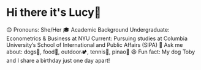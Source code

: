 # Hi there it's Lucy👋

😊 Pronouns: She/Her
🎓 Academic Background
Undergraduate: Econometrics & Business at NYU
Current: Pursuing studies at Columbia University’s School of International and Public Affairs (SIPA)
💬 Ask me about: dogs🐶, food🍨, outdoor🏕️, tennis🎾, pinao🎹
😆 Fun fact: My dog Toby and I share a birthday just one day apart!


